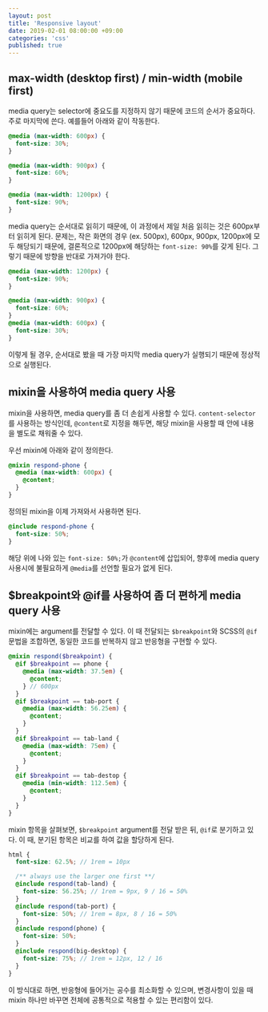 ```yaml
---
layout: post
title: 'Responsive layout'
date: 2019-02-01 08:00:00 +09:00
categories: 'css'
published: true
---
```


## max-width (desktop first) / min-width (mobile first)

media query는 selector에 중요도를 지정하지 않기 때문에 코드의 순서가 중요하다. 주로 마지막에 쓴다.
예를들어 아래와 같이 작동한다.

```scss
@media (max-width: 600px) {
  font-size: 30%;
}

@media (max-width: 900px) {
  font-size: 60%;
}

@media (max-width: 1200px) {
  font-size: 90%;
}
```

media query는 순서대로 읽히기 때문에, 이 과정에서 제일 처음 읽히는 것은 600px부터 읽히게 된다. 문제는, 작은 화면의 경우 (ex. 500px), 600px, 900px, 1200px에 모두 해당되기 때문에, 결론적으로 1200px에 해당하는 `font-size: 90%`를 갖게 된다. 그렇기 때문에 방향을 반대로 가져가야 한다.

```scss
@media (max-width: 1200px) {
  font-size: 90%;
}

@media (max-width: 900px) {
  font-size: 60%;
}
@media (max-width: 600px) {
  font-size: 30%;
}
```

이렇게 될 경우, 순서대로 봤을 때 가장 마지막 media query가 실행되기 때문에 정상적으로 실행된다.

## mixin을 사용하여 media query 사용

mixin을 사용하면, media query를 좀 더 손쉽게 사용할 수 있다. `content-selector`를 사용하는 방식인데, `@content`로 지정을 해두면, 해당 mixin을 사용할 때 안에 내용을 별도로 채워줄 수 있다.

우선 mixin에 아래와 같이 정의한다.

```scss
@mixin respond-phone {
  @media (max-width: 600px) {
    @content;
  }
}
```

정의된 mixin을 이제 가져와서 사용하면 된다.

```scss
@include respond-phone {
  font-size: 50%;
}
```

해당 위에 나와 있는 `font-size: 50%;`가 `@content`에 삽입되어, 향후에 media query 사용시에 불필요하게 `@media`를 선언할 필요가 없게 된다.

## \$breakpoint와 @if를 사용하여 좀 더 편하게 media query 사용

mixin에는 argument를 전달할 수 있다. 이 때 전달되는 `$breakpoint`와 SCSS의 `@if` 문법을 조합하면, 동일한 코드를 반복하지 않고 반응형을 구현할 수 있다.

```scss
@mixin respond($breakpoint) {
  @if $breakpoint == phone {
    @media (max-width: 37.5em) {
      @content;
    } // 600px
  }
  @if $breakpoint == tab-port {
    @media (max-width: 56.25em) {
      @content;
    }
  }
  @if $breakpoint == tab-land {
    @media (max-width: 75em) {
      @content;
    }
  }
  @if $breakpoint == tab-destop {
    @media (min-width: 112.5em) {
      @content;
    }
  }
}
```

mixin 항목을 살펴보면, `$breakpoint` argument를 전달 받은 뒤, `@if`로 분기하고 있다.
이 때, 분기된 항목은 비교를 하여 값을 할당하게 된다.

```scss
html {
  font-size: 62.5%; // 1rem = 10px

  /** always use the larger one first **/
  @include respond(tab-land) {
    font-size: 56.25%; // 1rem = 9px, 9 / 16 = 50%
  }
  @include respond(tab-port) {
    font-size: 50%; // 1rem = 8px, 8 / 16 = 50%
  }
  @include respond(phone) {
    font-size: 50%;
  }
  @include respond(big-desktop) {
    font-size: 75%; // 1rem = 12px, 12 / 16
  }
}
```

이 방식대로 하면, 반응형에 들어가는 공수를 최소화할 수 있으며, 변경사항이 있을 때 mixin 하나만 바꾸면 전체에 공통적으로 적용할 수 있는 편리함이 있다.
